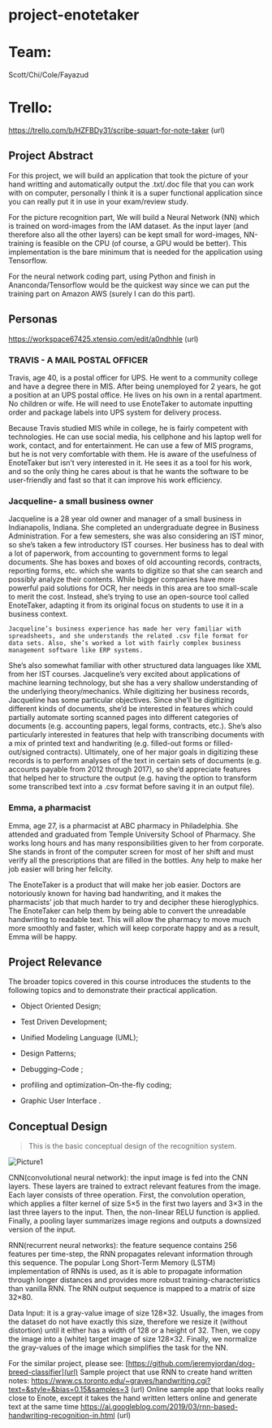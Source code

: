 # project-enotetaker
# Team:
Scott/Chi/Cole/Fayazud

# Trello:
https://trello.com/b/HZFBDy31/scribe-squart-for-note-taker (url)


## Project Abstract
For this project, we will build an application that took the picture of your hand writting and automatically output the .txt/.doc file that you can work with on computer, personally I think it is a super functional application since you can really put it in use in your exam/review study. 

For the picture recognition part, We will build a Neural Network (NN) which is trained on word-images from the IAM dataset. As the input layer (and therefore also all the other layers) can be kept small for word-images, NN-training is feasible on the CPU (of course, a GPU would be better). This implementation is the bare minimum that is needed for the application using Tensorflow.

For the neural network coding part, using Python and finish in Ananconda/Tensorflow would be the quickest way since we can put the training part on Amazon AWS (surely I can do this part). 

## Personas
https://workspace67425.xtensio.com/edit/a0ndhhle (url)

### TRAVIS  - A MAIL POSTAL OFFICER

Travis, age 40, is a postal officer for UPS. He went to a community college and have a degree there in MIS. After being unemployed for 2 years, he got a position at an UPS postal office. He lives on his own in a rental apartment. No children or wife. He will need to use EnoteTaker to automate inputting order and package labels into UPS system for delivery process.

Because Travis studied MIS while in college, he is fairly competent with technologies. He can use social media, his cellphone and his laptop well for work, contact, and for entertainment. He can use a few of MIS programs, but he is not very comfortable with them. He is aware of the usefulness of EnoteTaker but isn’t very interested in it. He sees it as a tool for his work, and so the only thing he cares about is that he wants the software to be user-friendly and fast so that it can improve his work efficiency. 

### Jacqueline- a small business owner

Jacqueline is a 28 year old owner and manager of a small business in Indianapolis, Indiana. She completed an undergraduate degree in Business Administration. For a few semesters, she was also considering an IST minor, so she’s taken a few introductory IST courses. 
Her business has to deal with a lot of paperwork, from accounting to government forms to legal documents. She has boxes and boxes of old accounting records, contracts, reporting forms, etc. which she wants to digitize so that she can search and possibly analyze their contents. While bigger companies have more powerful paid solutions for OCR, her needs in this area are too small-scale to merit the cost. Instead, she’s trying to use an open-source tool called EnoteTaker, adapting it from its original focus on students to use it in a business context.

	Jacqueline’s business experience has made her very familiar with spreadsheets, and she understands the related .csv file format for data sets. Also, she’s worked a lot with fairly complex business management software like ERP systems.
She’s also somewhat familiar with other structured data languages like XML from her IST courses. Jacqueline’s very excited about applications of machine learning technology, but she has a very shallow understanding of the underlying theory/mechanics. 
While digitizing her business records, Jacqueline has some particular objectives. Since she’ll be digitizing different kinds of documents, she’d be interested in features which could partially automate sorting scanned pages into different categories of documents (e.g. accounting papers, legal forms, contracts, etc.). She’s also particularly interested in features that help with transcribing documents with a mix of printed text and handwriting (e.g. filled-out forms or filled-out/signed contracts). Ultimately, one of her major goals in digitizing these records is to perform analyses of the text in certain sets of documents (e.g. accounts payable from 2012 through 2017), so she’d appreciate features that helped her to structure the output (e.g. having the option to transform some transcribed text into a .csv format before saving it in an output file).


### Emma, a pharmacist

Emma, age 27, is a pharmacist at ABC pharmacy in Philadelphia. She attended and graduated from Temple University School of Pharmacy. She works long hours and has many responsibilities given to her from corporate. She stands in front of the computer screen for most of her shift and must verify all the prescriptions that are filled in the bottles. Any help to make her job easier will bring her felicity.

The EnoteTaker is a product that will make her job easier. Doctors are notoriously known for having bad handwriting, and it makes the pharmacists’ job that much harder to try and decipher these hieroglyphics. The EnoteTaker can help them by being able to convert the unreadable handwriting to readable text. This will allow the pharmacy to move much more smoothly and faster, which will keep corporate happy and as a result, Emma will be happy.


## Project Relevance
The broader topics covered in this course introduces the students to the following topics and to demonstrate their practical application. 
-  Object Oriented Design;

-  Test Driven Development; 

-  Unified Modeling Language (UML); 

-  Design Patterns;

-  Debugging–Code ;

-  profiling and optimization–On-the-fly coding;

-  Graphic User Interface .




## Conceptual Design
>This is the basic conceptual design of the recognition system.

![Picture1](https://user-images.githubusercontent.com/54897894/66152820-4b4cab80-e5e8-11e9-9537-9d55f08b34c1.png)

CNN(convolutional neural network): the input image is fed into the CNN layers. These layers are trained to extract relevant features from the image. Each layer consists of three operation. First, the convolution operation, which applies a filter kernel of size 5×5 in the first two layers and 3×3 in the last three layers to the input. Then, the non-linear RELU function is applied. Finally, a pooling layer summarizes image regions and outputs a downsized version of the input. 

RNN(recurrent neural networks): the feature sequence contains 256 features per time-step, the RNN propagates relevant information through this sequence. The popular Long Short-Term Memory (LSTM) implementation of RNNs is used, as it is able to propagate information through longer distances and provides more robust training-characteristics than vanilla RNN. The RNN output sequence is mapped to a matrix of size 32×80. 

Data Input: it is a gray-value image of size 128×32. Usually, the images from the dataset do not have exactly this size, therefore we resize it (without distortion) until it either has a width of 128 or a height of 32. Then, we copy the image into a (white) target image of size 128×32. Finally, we normalize the gray-values of the image which simplifies the task for the NN. 

For the similar project, please see:
[https://github.com/jeremyjordan/dog-breed-classifier](url)
Sample project that use RNN to create hand written notes:
https://www.cs.toronto.edu/~graves/handwriting.cgi?text=&style=&bias=0.15&samples=3 (url)
Online sample app that looks really close to Enote, except it takes the hand written letters online and generate text at the same time
https://ai.googleblog.com/2019/03/rnn-based-handwriting-recognition-in.html (url)


